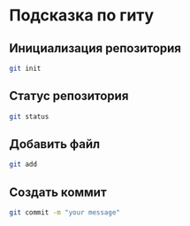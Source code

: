 # Подсказка по гиту

## Инициализация репозитория

```sh
git init
```

## Статус репозитория

```sh
git status
```

## Добавить файл

 ```sh
 git add
 ```

## Создать коммит

```sh
git commit -m "your message"
```